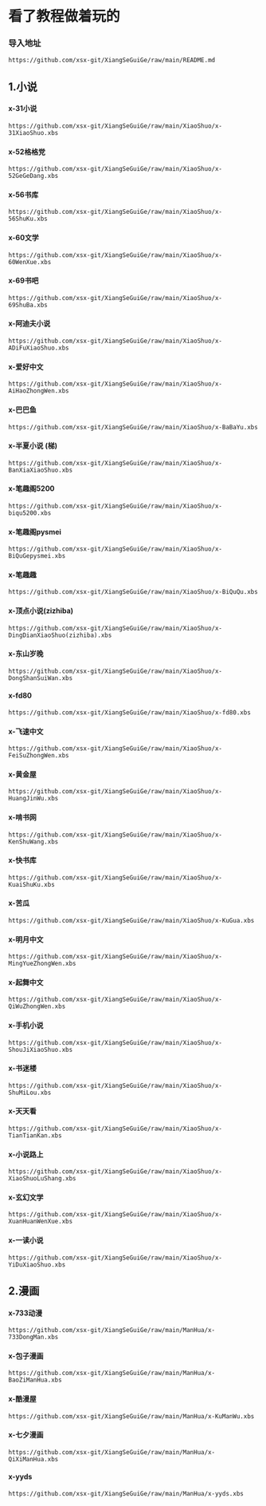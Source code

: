 看了教程做着玩的
=
### 导入地址
	https://github.com/xsx-git/XiangSeGuiGe/raw/main/README.md

1.小说
-
#### x-31小说
	https://github.com/xsx-git/XiangSeGuiGe/raw/main/XiaoShuo/x-31XiaoShuo.xbs
#### x-52格格党
	https://github.com/xsx-git/XiangSeGuiGe/raw/main/XiaoShuo/x-52GeGeDang.xbs
#### x-56书库
	https://github.com/xsx-git/XiangSeGuiGe/raw/main/XiaoShuo/x-56ShuKu.xbs
#### x-60文学
	https://github.com/xsx-git/XiangSeGuiGe/raw/main/XiaoShuo/x-60WenXue.xbs
#### x-69书吧
	https://github.com/xsx-git/XiangSeGuiGe/raw/main/XiaoShuo/x-69ShuBa.xbs
#### x-阿迪夫小说
	https://github.com/xsx-git/XiangSeGuiGe/raw/main/XiaoShuo/x-ADiFuXiaoShuo.xbs
#### x-爱好中文
	https://github.com/xsx-git/XiangSeGuiGe/raw/main/XiaoShuo/x-AiHaoZhongWen.xbs
#### x-巴巴鱼
	https://github.com/xsx-git/XiangSeGuiGe/raw/main/XiaoShuo/x-BaBaYu.xbs
#### x-半夏小说 (梯)
	https://github.com/xsx-git/XiangSeGuiGe/raw/main/XiaoShuo/x-BanXiaXiaoShuo.xbs
#### x-笔趣阁5200
	https://github.com/xsx-git/XiangSeGuiGe/raw/main/XiaoShuo/x-biqu5200.xbs
#### x-笔趣阁pysmei
	https://github.com/xsx-git/XiangSeGuiGe/raw/main/XiaoShuo/x-BiQuGepysmei.xbs
#### x-笔趣趣
	https://github.com/xsx-git/XiangSeGuiGe/raw/main/XiaoShuo/x-BiQuQu.xbs
#### x-顶点小说(zizhiba)
	https://github.com/xsx-git/XiangSeGuiGe/raw/main/XiaoShuo/x-DingDianXiaoShuo(zizhiba).xbs
#### x-东山岁晚
	https://github.com/xsx-git/XiangSeGuiGe/raw/main/XiaoShuo/x-DongShanSuiWan.xbs
#### x-fd80
	https://github.com/xsx-git/XiangSeGuiGe/raw/main/XiaoShuo/x-fd80.xbs
#### x-飞速中文
	https://github.com/xsx-git/XiangSeGuiGe/raw/main/XiaoShuo/x-FeiSuZhongWen.xbs
#### x-黄金屋
	https://github.com/xsx-git/XiangSeGuiGe/raw/main/XiaoShuo/x-HuangJinWu.xbs
#### x-啃书网
	https://github.com/xsx-git/XiangSeGuiGe/raw/main/XiaoShuo/x-KenShuWang.xbs
#### x-快书库
	https://github.com/xsx-git/XiangSeGuiGe/raw/main/XiaoShuo/x-KuaiShuKu.xbs
#### x-苦瓜
    https://github.com/xsx-git/XiangSeGuiGe/raw/main/XiaoShuo/x-KuGua.xbs
#### x-明月中文
	https://github.com/xsx-git/XiangSeGuiGe/raw/main/XiaoShuo/x-MingYueZhongWen.xbs
#### x-起舞中文
	https://github.com/xsx-git/XiangSeGuiGe/raw/main/XiaoShuo/x-QiWuZhongWen.xbs
#### x-手机小说
	https://github.com/xsx-git/XiangSeGuiGe/raw/main/XiaoShuo/x-ShouJiXiaoShuo.xbs
#### x-书迷楼
	https://github.com/xsx-git/XiangSeGuiGe/raw/main/XiaoShuo/x-ShuMiLou.xbs
#### x-天天看
	https://github.com/xsx-git/XiangSeGuiGe/raw/main/XiaoShuo/x-TianTianKan.xbs
#### x-小说路上
	https://github.com/xsx-git/XiangSeGuiGe/raw/main/XiaoShuo/x-XiaoShuoLuShang.xbs
#### x-玄幻文学
	https://github.com/xsx-git/XiangSeGuiGe/raw/main/XiaoShuo/x-XuanHuanWenXue.xbs
#### x-一读小说
	https://github.com/xsx-git/XiangSeGuiGe/raw/main/XiaoShuo/x-YiDuXiaoShuo.xbs

2.漫画
-
#### x-733动漫
	https://github.com/xsx-git/XiangSeGuiGe/raw/main/ManHua/x-733DongMan.xbs
#### x-包子漫画
	https://github.com/xsx-git/XiangSeGuiGe/raw/main/ManHua/x-BaoZiManHua.xbs
#### x-酷漫屋
	https://github.com/xsx-git/XiangSeGuiGe/raw/main/ManHua/x-KuManWu.xbs
#### x-七夕漫画
	https://github.com/xsx-git/XiangSeGuiGe/raw/main/ManHua/x-QiXiManHua.xbs
#### x-yyds
	https://github.com/xsx-git/XiangSeGuiGe/raw/main/ManHua/x-yyds.xbs
